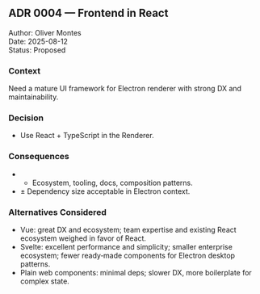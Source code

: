 ## ADR 0004 — Frontend in React

Author: Oliver Montes  
Date: 2025-08-12  
Status: Proposed

### Context
Need a mature UI framework for Electron renderer with strong DX and maintainability.

### Decision
- Use React + TypeScript in the Renderer.

### Consequences
- + Ecosystem, tooling, docs, composition patterns.
- ± Dependency size acceptable in Electron context.

### Alternatives Considered
- Vue: great DX and ecosystem; team expertise and existing React ecosystem weighed in favor of React.
- Svelte: excellent performance and simplicity; smaller enterprise ecosystem; fewer ready‑made components for Electron desktop patterns.
- Plain web components: minimal deps; slower DX, more boilerplate for complex state.


